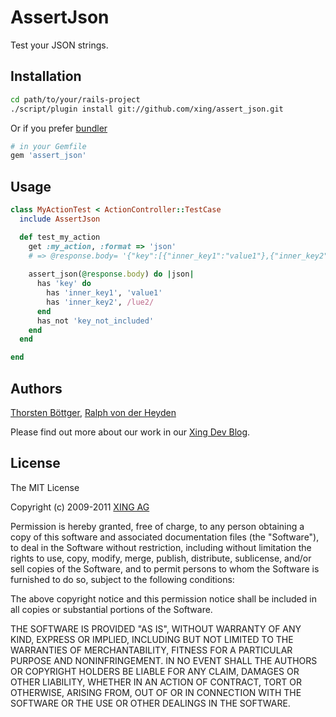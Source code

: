 # AssertJson #

Test your JSON strings.

## Installation ##

```sh
cd path/to/your/rails-project
./script/plugin install git://github.com/xing/assert_json.git
```

Or if you prefer [bundler](http://getbundler.com)

```sh
# in your Gemfile
gem 'assert_json'
```


## Usage ##

```ruby
class MyActionTest < ActionController::TestCase
  include AssertJson

  def test_my_action
    get :my_action, :format => 'json'
    # => @response.body= '{"key":[{"inner_key1":"value1"},{"inner_key2":"value2"}]}'
    
    assert_json(@response.body) do |json|
      has 'key' do
        has 'inner_key1', 'value1'
        has 'inner_key2', /lue2/
      end
      has_not 'key_not_included'
    end
  end

end
```

## Authors ##

[Thorsten Böttger](http://github.com/alto),
[Ralph von der Heyden](http://github.com/ralph)

Please find out more about our work in our 
[Xing Dev Blog](http://devblog.xing.com/).


## License ##

The MIT License
 
Copyright (c) 2009-2011 [XING AG](http://www.xing.com/)
 
Permission is hereby granted, free of charge, to any person obtaining a copy
of this software and associated documentation files (the "Software"), to deal
in the Software without restriction, including without limitation the rights
to use, copy, modify, merge, publish, distribute, sublicense, and/or sell
copies of the Software, and to permit persons to whom the Software is
furnished to do so, subject to the following conditions:
 
The above copyright notice and this permission notice shall be included in
all copies or substantial portions of the Software.
 
THE SOFTWARE IS PROVIDED "AS IS", WITHOUT WARRANTY OF ANY KIND, EXPRESS OR
IMPLIED, INCLUDING BUT NOT LIMITED TO THE WARRANTIES OF MERCHANTABILITY,
FITNESS FOR A PARTICULAR PURPOSE AND NONINFRINGEMENT. IN NO EVENT SHALL THE
AUTHORS OR COPYRIGHT HOLDERS BE LIABLE FOR ANY CLAIM, DAMAGES OR OTHER
LIABILITY, WHETHER IN AN ACTION OF CONTRACT, TORT OR OTHERWISE, ARISING FROM,
OUT OF OR IN CONNECTION WITH THE SOFTWARE OR THE USE OR OTHER DEALINGS IN
THE SOFTWARE.
